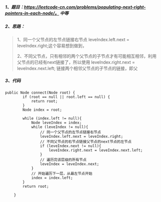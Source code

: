 ##### 1、题目：https://leetcode-cn.com/problems/populating-next-right-pointers-in-each-node/。   中等 
##### 2、思路：
> 1、同一个父节点的左节点链接右节点 leveIndex.left.next = leveIndex.right;这个容易想到做到，
>  
> 2、不同父节点，只有相邻的两个父节点的子节点才有可能相互相邻，利用父节点的已经有next链接了，所以使用 leveIndex.right.next = leveIndex.next.left;
> 链接两个相邻父节点的子节点的链接，即父
##### 3、代码
```
public Node connect(Node root) {
        if (root == null || root.left == null) {
            return root;
        }
        Node index = root;

        while (index.left != null){
            Node leveIndex = index;
            while (leveIndex != null){
                // 同一个父节点的左节点链接右节点
                leveIndex.left.next = leveIndex.right;
                // 不同父节点的右节点链接父节点的next节点的左节点
                if (leveIndex.next != null){
                    leveIndex.right.next = leveIndex.next.left;
                }
                // 遍历完该层级的所有节点
                leveIndex = leveIndex.next;
            }
            // 开始遍历下一层，从最左节点开始
            index = index.left;
        }
        return root;

    }
```
